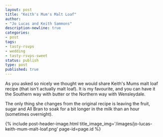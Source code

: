 ```yaml
---
layout: post
title: "Keith's Mum's Malt Loaf"
author:
- "Jo Lucas and Keith Sammons"
description-newline: true
categories:
- post
tags:
- tasty-rsvps
- wedding
- tasty-rsvps-sweet
status: publish
type: post
published: true
---
```


As you asked so nicely we thought we would share Keith's Mums malt loaf recipe (that isn't actually malt loaf). It is my favourite, and you can have it the Southern way with butter or the Northern way with Wensleydale.

The only thing she changes from the original recipe is leaving the fruit, sugar and All Bran to soak for a bit longer in the milk than an hour (sometimes overnight).

{% include post-header-image.html title_image_img='/images/jo-lucas-keith-mum-malt-loaf.png' page-id=page.id %}

